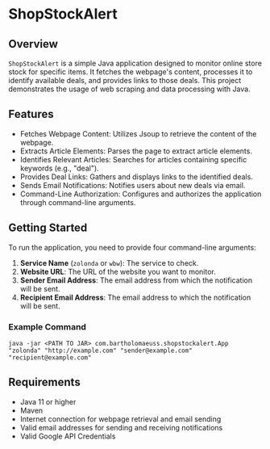 # ShopStockAlert

## Overview

`ShopStockAlert` is a simple Java application designed to monitor online store stock for specific items.
It fetches the webpage's content, processes it to identify available deals, and provides links to those deals.
This project demonstrates the usage of web scraping and data processing with Java.

## Features

- Fetches Webpage Content: Utilizes Jsoup to retrieve the content of the webpage.
- Extracts Article Elements: Parses the page to extract article elements.
- Identifies Relevant Articles: Searches for articles containing specific keywords (e.g., "deal").
- Provides Deal Links: Gathers and displays links to the identified deals.
- Sends Email Notifications: Notifies users about new deals via email.
- Command-Line Authorization: Configures and authorizes the application through command-line arguments.

## Getting Started

To run the application, you need to provide four command-line arguments:

1. **Service Name** (`zolonda` or `wbw`): The service to check.
1. **Website URL**: The URL of the website you want to monitor.
1. **Sender Email Address**: The email address from which the notification will be sent.
1. **Recipient Email Address**: The email address to which the notification will be sent.

### Example Command

```
java -jar <PATH TO JAR> com.bartholomaeuss.shopstockalert.App "zolonda" "http://example.com" "sender@example.com" "recipient@example.com"
```

## Requirements

* Java 11 or higher
* Maven
* Internet connection for webpage retrieval and email sending
* Valid email addresses for sending and receiving notifications
* Valid Google API Credentials
